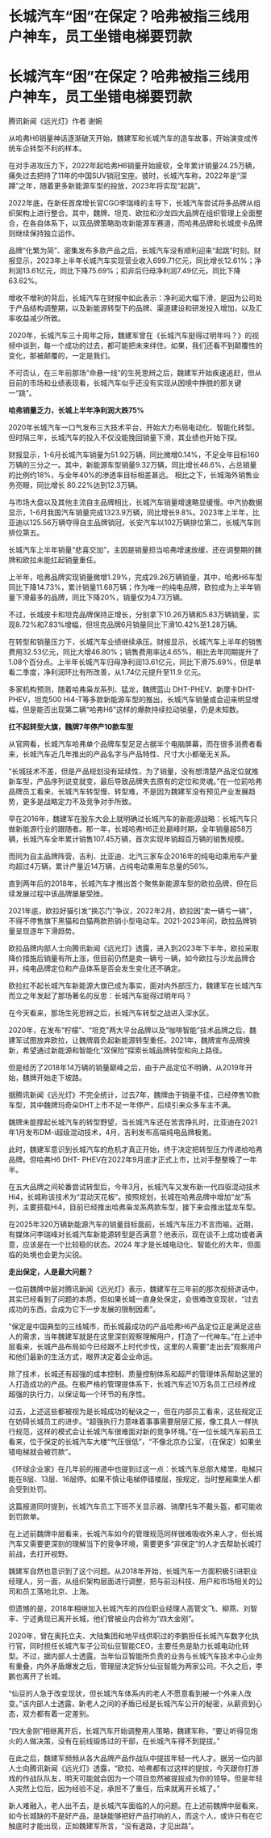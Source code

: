 # 长城汽车“困”在保定？哈弗被指三线用户神车，员工坐错电梯要罚款

# 长城汽车“困”在保定？哈弗被指三线用户神车，员工坐错电梯要罚款

腾讯新闻《远光灯》作者 谢婉

从哈弗H6销量神话逐渐破灭开始，魏建军和长城汽车的造车故事，开始演变成传统车企转型不利的样本。

在对手进攻压力下，2022年起哈弗H6销量开始疲软，全年累计销量24.25万辆，痛失过去把持了11年的中国SUV销冠宝座。彼时，长城汽车称，2022年是“深蹲”之年，随着更多新能源车型的投放，2023年将实现“起跳”。

2022年底，在新任首席增长官CGO李瑞峰的主导下，长城汽车尝试将多品牌从组织架构上进行整合。其中，魏牌、坦克、欧拉和沙龙四大品牌在组织管理上全面整合，在各自体系下，以双品牌策略助攻新能源车赛道，而哈弗品牌和长城皮卡品牌则继续保持独立运作。

品牌“化繁为简”、密集发布多款产品之后，长城汽车没有顺利迎来“起跳”时刻。财报显示，2023年上半年长城汽车实现营业收入699.71亿元，同比增长12.61%；净利润13.61亿元，同比下降75.69%；扣非后归母净利润7.49亿元，同比下降63.62%。

增收不增利的背后，长城汽车在财报中如此表示：净利润大幅下滑，是因为公司处于产品结构调整期，以及新能源转型下的品牌、渠道建设和研发投入增加，以及汇率收益减少所致。

2020年，长城汽车三十周年之际，魏建军曾在《长城汽车挺得过明年吗？》的视频中谈到，每一个成功的过去，都可能把未来绊住。如果，我们还看不到颠覆性的变化，那被颠覆的，一定是我们。

不可否认，在三年前那场“命悬一线”的生死思辨之后，魏建军开始疾速追赶，但从目前的市场和业绩表现看，长城汽车似乎还没有实现从困境中挣脱的那关键一“跳”。

**哈弗销量乏力，长城上半年净利润大跌75%**

2020年长城汽车一口气发布三大技术平台，开始大力布局电动化、智能化转型。但时隔三年，长城汽车的投入不仅没能挽回销量下滑，其业绩也开始下探。

财报显示，1-6月长城汽车销量为51.92万辆，同比微增0.14%，不足全年目标160万辆的三分之一。其中，新能源车型销量9.32万辆，同比增长46.6%，占总销量的比例约18%，与全年40%的渗透率目标相差甚远。
相比之下，长城海外销售业务亮眼，同比增长 80.22%达到12.3万辆。

与市场大盘以及其他主流自主品牌相比，长城汽车销量增速略显缓慢。中汽协数据显示，1-6月我国汽车销量完成1323.9万辆，同比增长9.8%。2023年上半年，比亚迪以125.56万辆夺得自主品牌销冠，长安汽车以102万辆排位第二，长城汽车则排位第五。

长城汽车上半年销量“悲喜交加”，主因是销量担当哈弗增速放缓，还在调整期的魏牌和欧拉未能扛起销量重任。

上半年，哈弗品牌实现销量微增1.29%，完成29.26万辆销量，其中，哈弗H6车型同比下降14.73%，累计销量11.68万辆；作为唯一的纯电品牌，欧拉成为上半年销量下滑最多的品牌，同比下降20%，销量仅为4.73万辆。

不过，长城皮卡和坦克品牌保持正增长，分别拿下10.26万辆和5.83万辆销量，实现8.72%和7.83%增幅，但坦克品牌6月销量同比下滑10.42%至1.28万辆。

在转型和销量压力下，长城汽车业绩继续承压。财报显示，长城汽车上半年的销售费用32.53亿元，同比大增46.80%；销售费用率达4.65%，相比去年同期提升了1.08个百分点。上半年长城汽车归母净利润13.61亿元，同比下滑75.69%，但是单看二季度，净利润环比有所改善，从1.74亿元提升至11.9
亿元。

多家机构预测，随着哈弗枭龙系列、猛龙，魏牌蓝山 DHT-PHEV、新摩卡DHT-PHEV，坦克500
Hi4-T等多款新能源车型的推出，长城汽车销量或会迎来明显增幅，但是能否出现第二辆“哈弗H6”这样的爆款持续拉动销量，仍是未知数。

**扛不起转型大旗，魏牌7年停产10款车型**

从官网看，长城汽车哈弗单个品牌车型足足占据半个电脑屏幕，而在很多消费者看来，长城汽车近几年推出的产品名字与产品特性、尺寸大小都毫无关系。

“长城技术不差，但是产品规划没有延续性，为了销量，没有想清楚产品定位就推新车型，产品序列说变就变，最后导致品牌失去原有的定位和灵魂。”在一位前哈弗品牌员工看来，长城汽车转型慢、转型难，不是因为魏建军没有预见产业发展趋势，更多是战略定力不及竞争对手所致。

早在2016年，魏建军在股东大会上就明确过长城汽车的新能源战略：长城汽车只做新能源行业的跟随者。那一年，长城哈弗H6正处巅峰时期，全年销量超58万辆，长城汽车全年累计销售107.45万辆，首次实现年销超百万辆的销售规模。

而同为自主品牌阵营，吉利、比亚迪、北汽三家车企2016年的纯电动乘用车产量均超过4万辆，累计产量近14万辆，占纯电动乘用车总量的56%。

直到两年后的2018年，长城汽车才推出首个聚焦新能源车型的欧拉品牌，但在后续发展过程中该品牌屡屡受挫。

2021年底，欧拉好猫引发“换芯门”争议，2022年2月，欧拉因“卖一辆亏一辆”，不得不停售旗下黑猫和白猫两款热销小型电动车。2021-2023年间，欧拉品牌销量呈现逐年下滑趋势。

欧拉品牌内部人士向腾讯新闻《远光灯》透露，进入到2023年下半年，欧拉采取降价措施后销量有所上涨，但目前仍然是卖一辆亏一辆，如今欧拉与沙龙品牌合并，纯电品牌定位和产品体系是否会发生变化还不确定。

欧拉扛不起长城汽车新能源大旗已成为事实，面对内外部压力，魏建军在长城汽车而立之年发起了那场著名的反思：长城汽车挺得过明年吗？

在今天看来，那场生死思辨之后，长城汽车转型之战进入深水区。

2020年，在发布“柠檬”、“坦克”两大平台品牌以及“咖啡智能”技术品牌之后，魏建军试图放弃欧拉，让魏牌肩负起新能源转型重任。2021年，魏牌宣布品牌换新，希望通过新能源和智能化“双保险”探索长城品牌转型和向上路径。

但是经历了2018年14万辆的销量巅峰之后，由于产品定位不明确，从2019年开始，魏牌开始走下坡路。

据腾讯新闻《远光灯》不完全统计，过去7年，魏牌由于销量不佳，已经停售10款车型，其中魏牌玛奇朵DHT上市不足一年停产，后续引来众多车主不满。

魏牌未能撑起长城汽车的转型野望，当长城汽车还在苦苦挣扎时，比亚迪在2021年1月发布DM-i超级混动技术，4月，吉利发布高端纯电品牌极氪。

此时，魏建军意识到长城汽车的危机才真正开始，终于决定把转型压力传递给哈弗品牌。但哈弗H6 DHT-
PHEV在2022年9月底才正式上市，比对手整整晚了一年半。

在五大品牌之间轮番尝试转型后，今年3月，长城汽车又发布新一代四驱混动技术Hi4，长城称该技术为“混动天花板”。按照规划，长城在哈弗品牌中增加“龙”系列，主要搭载Hi4，目前已经推出哈弗枭龙系两款车型，接下来会推出猛龙车型。

在2025年320万辆新能源汽车的销量目标面前，长城汽车压力不言而喻。近期，有媒体问李瑞峰对长城汽车新能源转型是否满意？他表示，现在谈不上成功或者满意，应该是在一个比较稳的状态。2024
年才是长城电动化、智能化的大年，但面临的处境也会更为尖锐。

**走出保定，人是最大问题？**

一位前魏牌中层对腾讯新闻《远光灯》表示，魏建军在三年前的那次视频讲话中，其实已经看到了问题的本质，但如果长城一直身处保定，会很难改变现状，“过去成功的东西，会成为它下一步发展的限制因素”。

“保定是中国典型的三线城市，而长城最成功的产品哈弗H6产品定位正是满足这些人的需求，当年魏建军就是在这里深刻观察理解用户，打造了一代神车。”在上述中层看来，长城产品布局如今已经跟不上时代步伐，这里的人需要“走出去”观察用户和他们最新的生活方式，眼界决定着企业命运。

除了技术，长城还有超强的成本控制、质量控制体系和超严的管理体系帮助这里的人打造成功的产品。在极严格的管理提体系下，长城汽车近10万名员工已经养成超强的执行力，以保证每一个环节的有序性。

过去，上述这些都被视为是长城成功的秘诀之一，但在内部员工看来，这些规定正在妨碍长城员工的进步。“超强执行力意味着事事需要层层汇报，像工具人一样执行规范，这样的模式会让长城汽车很难面对新的竞争环境。”在一位长城汽车前员工看来，位于保定的长城汽车大楼“气压很低”，“不像北京办公室，（在保定）如果坐错电梯就会被罚款”。

《环球企业家》在几年前的报道中也提到过这一点：长城汽车总部大楼里，电梯只能在8层、13层、16层停。如果不慎让电梯停错楼层，按规定，当时整厢乘坐人都会受到处罚。

这篇报道同时提到，长城汽车员工下班不关显示器、骑摩托车不戴头盔，都可能收到罚款单。

在上述前魏牌中层看来，长城汽车如今的管理规范同样很难吸收外来人才，但长城汽车又需要更深刻的理解当下的竞争环境，需要更多“非保定”的人才去帮助长城打前战，去打开视野。

魏建军自然也意识到了这个问题。从2018年开始，长城汽车一方面积极引进职业经理人，另一面，从组织架构层面进行调整，把与前沿科技、用户和市场相关的公司和员工落地北京、上海。

但遗憾的是，2018年相继加入长城汽车的四位职业经理人高管文飞、柳燕、刘智丰、宁述勇现已离开长城，他们曾被业内合称为“四大金刚”。

2020年，曾在奥托立夫、大陆集团和地平线供职过的李鹏担任长城汽车数字化执行官，同时担任长城汽车子公司仙豆智能CEO，主要任务是助力长城电动化转型。不过，据内部人士透露，当年仙豆智能所负责的业务与长城汽车技术中心业务有重叠，内外矛盾爆发之后，管理层决定拆分仙豆智能为两家公司。不久之后，李鹏也离开了长城。

“仙豆的人急于改变现状，但长城汽车体系内的老人不愿意看到被一个外来人改变。”该内部人士透露，新老人之间的矛盾已经是长城汽车公开的秘密，从薪资到心态，双方都有着一定差别。

“四大金刚”相继离开后，长城汽车开始调整用人策略，魏建军称，“要让听得见炮火的人做决策，没有在前线锻炼过的干部，在长城汽车得不到提拔。”

在此之后，魏建军频频从各大品牌产品作战队中提拔年轻一代人才。据另一位内部人士向腾讯新闻《远光灯》透露，“欧拉、哈弗都有过这样的提拔，今天跟你打游戏的作战队队友，明天可能就会因为一个项目忽然被提拔成为你的领导。但是年轻人突然上位后，因为经验不足，承担不了重任，后来就离开长城了。”

新人难融入，老人出不去，是长城汽车面临的人的问题。在上述前魏牌中层看来，如今长城缺的不是好产品，是缺能够把好产品打响的人，而这个人，或许只有在它触底时才能出现，正如魏建军所言，“没有退路，才见出路”。

